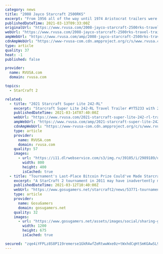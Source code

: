 ```yaml
---
category: news
title: "2008 Jayco Starcraft 2500RKS"
excerpt: "From 1956 all of the way until 1974 Aristocrat trailers were manufactured in Morgan Hill, California. During that time period, in 1967, Aristocrat manufactured the Lo Liner 15. The 1967 Aristocrat LO LINER weighed in at 1800lbs and had a hitch weight of ..."
publishedDateTime: 2021-03-13T09:33:00Z
originalUrl: "https://www.rvusa.com/2008-jayco-starcraft-2500rks-travel-trailer-2995358"
webUrl: "https://www.rvusa.com/2008-jayco-starcraft-2500rks-travel-trailer-2995358"
ampWebUrl: "https://www.rvusa.com/amp/2008-jayco-starcraft-2500rks-travel-trailer-2995358"
cdnAmpWebUrl: "https://www-rvusa-com.cdn.ampproject.org/c/s/www.rvusa.com/amp/2008-jayco-starcraft-2500rks-travel-trailer-2995358"
type: article
quality: 37
heat: -1
published: false

provider:
  name: RVUSA.com
  domain: rvusa.com

topics:
  - StarCraft 2

related:
  - title: "2021 Starcraft Super Lite 242-RL"
    excerpt: "Starcraft Super Lite 242-RL Travel Trailer #YT5233 with 2 photos for sale in Clayton, Delaware 19938. See this unit and thousands more at RVUSA.com. Updated Daily."
    publishedDateTime: 2021-03-14T07:40:00Z
    webUrl: "https://www.rvusa.com/2021-starcraft-super-lite-242-rl-travel-trailer-2989189"
    ampWebUrl: "https://www.rvusa.com/amp/2021-starcraft-super-lite-242-rl-travel-trailer-2989189"
    cdnAmpWebUrl: "https://www-rvusa-com.cdn.ampproject.org/c/s/www.rvusa.com/amp/2021-starcraft-super-lite-242-rl-travel-trailer-2989189"
    type: article
    provider:
      name: RVUSA.com
      domain: rvusa.com
    quality: 57
    images:
      - url: "https://i11.dlrwebservice.com/s3/img.rv/39105/i/2989189/o/1_39105_2989189_120376731.jpg"
        width: 800
        height: 400
        isCached: true
  - title: "Tournament's Last-Place Bitcoin Prize Could've Made Starcraft Losers Millionaires"
    excerpt: "A StarCraft 2 tournament in 2011 may have inadvertently made its losers millionaires thanks to Bitcoin. The tournament had a prize pool of about $1,000, but also included 25 Bitcoins for some of the losers, which wasn't worth much back then but is a ..."
    publishedDateTime: 2021-03-12T10:40:00Z
    webUrl: "https://www.gosugamers.net/starcraft2/news/53771-tournament-s-last-place-bitcoin-prize-could-ve-made-starcraft-losers-millionaires"
    type: article
    provider:
      name: GosuGamers
      domain: gosugamers.net
    quality: 32
    images:
      - url: "https://www.gosugamers.net/assets/images/social/sharing-generic-253163b9.jpg"
        width: 1200
        height: 675
        isCached: true

secured: "zqe4iYFPLz8S8P119remerse1GkR4wfZeRtwwWxe0z+tWxhdCqHtSmKGAwSL9cvRcYoT4dlhovGVk8+2xxUvP70JcDm2UU+y7hVfDBfvg30LnsYL0nVgblWJVLdPOuOLdbsTDtT5FO1WxG5Xb41vRuEnsYpxNiasS3c8fS7/yV8eVrXFK411Uwh0oBr2I9CptBWZfggrbEMN3u9fef+8n5YSbM/oF8Nk85igXzE5LDVbUvlE/5Ey0T9rNB+LTGTVrFGEOVmExunGRzGXHTg85VoXrsvFaWdW9qBTRy0WD96ReCoM3O8sWbypP99VMlEjYZ1bd22iLRiPDrq6Jqu/NQQ0TbCdo40TMu0H0gJVPZI=;PH1/SbIy5CAimGBIykWJkQ=="
---
```


